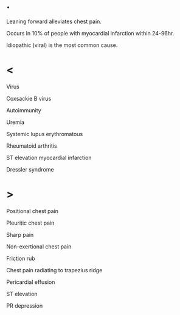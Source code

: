 # .

Leaning forward alleviates chest pain.

Occurs in 10% of people with myocardial infarction within 24-96hr.

Idiopathic (viral) is the most common cause.

# <

Virus

Coxsackie B virus

Autoimmunity

Uremia

Systemic lupus erythromatous

Rheumatoid arthritis

ST elevation myocardial infarction

Dressler syndrome

# >

Positional chest pain

Pleuritic chest pain

Sharp pain

Non-exertional chest pain

Friction rub

Chest pain radiating to trapezius ridge

Pericardial effusion

ST elevation

PR depression

